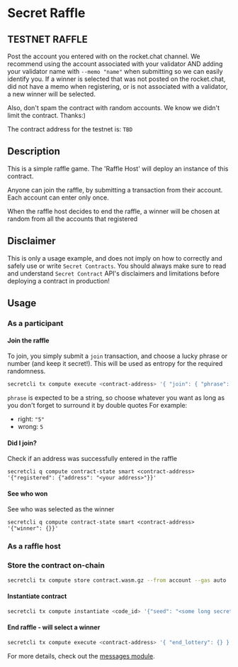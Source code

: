 # Secret Raffle

## TESTNET RAFFLE

Post the account you entered with on the rocket.chat channel. We recommend using the account associated with your validator AND adding your validator name with `--memo "name"` when submitting so we can easily identify you. If a winner is selected that was not posted on the rocket.chat, did not have a memo when registering, or is not associated with a validator, a new winner will be selected.

Also, don't spam the contract with random accounts. We know we didn't limit the contract. Thanks:)

The contract address for the testnet is: `TBD`

## Description
This is a simple raffle game. The 'Raffle Host' will deploy an instance of this contract. 

Anyone can join the raffle, by submitting a transaction from their account. Each account can enter only once.

When the raffle host decides to end the raffle, a winner will be chosen at random from all the accounts that registered

## Disclaimer
This is only a usage example, and does not imply on how to correctly and safely use or write `Secret Contracts`. You should always make sure to read and understand `Secret Contract` API's disclaimers and limitations before deploying a contract in production!

## Usage

### As a participant 

#### Join the raffle

To join, you simply submit a `join` transaction, and choose a lucky phrase or number (and keep it secret!). This will be used as entropy for the required randomness.

```bash
secretcli tx compute execute <contract-address> '{ "join": { "phrase": "<write something fun here>" }}' --from account
```

`phrase` is expected to be a string, so choose whatever you want as long as you don't forget to surround it by double quotes
For example:
* right: `"5"` 
* wrong: `5`

#### Did I join?
Check if an address was successfully entered in the raffle
```
secretcli q compute contract-state smart <contract-address> '{"registered": {"address": "<your address>"}}'
```

#### See who won
See who was selected as the winner
```
secretcli q compute contract-state smart <contract-address> '{"winner": {}}'
```

### As a raffle host

### Store the contract on-chain
```bash
secretcli tx compute store contract.wasm.gz --from account --gas auto
```

#### Instantiate contract
```bash
secretcli tx compute instantiate <code_id> '{"seed": "<some long secret here>"}' --label <label> --from account
```

#### End raffle - will select a winner
```bash
secretcli tx compute execute <contract-address> '{ "end_lottery": {} }' --from account
```

For more details, check out the [messages module](https://github.com/toml01/SecretLottery/blob/master/src/msg.rs).
